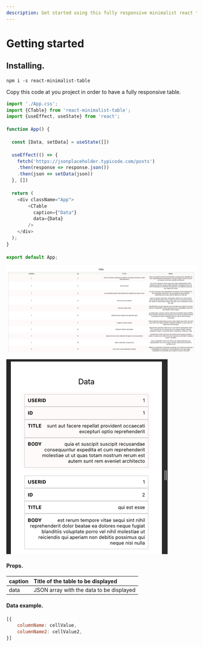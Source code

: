 ```yaml
---
description: Get started using this fully responsive minimalist react table.
---
```


# Getting started

## Installing.

```text
npm i -s react-minimalist-table
```

Copy this code at you project in order to have a fully responsive table.

```javascript
import './App.css';
import {CTable} from 'react-minimalist-table';
import {useEffect, useState} from 'react';

function App() {

  const [Data, setData] = useState([])
   
  useEffect(() => {
    fetch('https://jsonplaceholder.typicode.com/posts')
    .then(response => response.json())
    .then(json => setData(json))
  }, [])

  return (
    <div className="App">
        <CTable 
          caption={"Data"}
          data={Data}
        />
    </div>
  );
}

export default App;

```

![](.gitbook/assets/image.png)

![](.gitbook/assets/image%20%281%29.png)

#### Props.

| caption | Title of the table to be displayed |
| :--- | :--- |
| data | JSON array with the data to be displayed |

#### Data example.

```javascript
[{
    columnName: cellValue,
    columnName2: cellValue2,
}]
```

